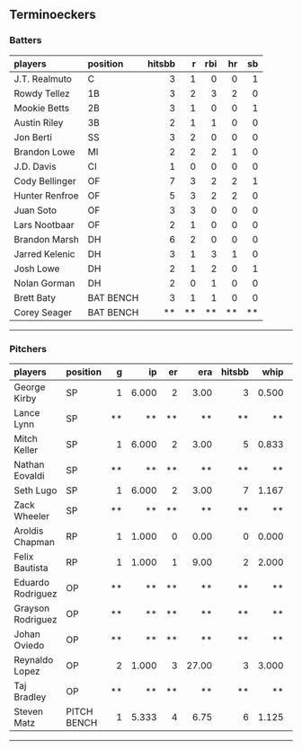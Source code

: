 ## Terminoeckers

### Batters

 
|players        |position  | hitsbb|  r| rbi| hr| sb| 
|:--------------|:---------|------:|--:|---:|--:|--:| 
|J.T. Realmuto  |C         |      3|  1|   0|  0|  1| 
|Rowdy Tellez   |1B        |      3|  2|   3|  2|  0| 
|Mookie Betts   |2B        |      3|  1|   0|  0|  1| 
|Austin Riley   |3B        |      2|  1|   1|  0|  0| 
|Jon Berti      |SS        |      3|  2|   0|  0|  0| 
|Brandon Lowe   |MI        |      2|  2|   2|  1|  0| 
|J.D. Davis     |CI        |      1|  0|   0|  0|  0| 
|Cody Bellinger |OF        |      7|  3|   2|  2|  1| 
|Hunter Renfroe |OF        |      5|  3|   2|  2|  0| 
|Juan Soto      |OF        |      3|  3|   0|  0|  0| 
|Lars Nootbaar  |OF        |      2|  1|   0|  0|  0| 
|Brandon Marsh  |DH        |      6|  2|   0|  0|  0| 
|Jarred Kelenic |DH        |      3|  1|   3|  1|  0| 
|Josh Lowe      |DH        |      2|  1|   2|  0|  1| 
|Nolan Gorman   |DH        |      2|  0|   1|  0|  0| 
|Brett Baty     |BAT BENCH |      3|  1|   1|  0|  0| 
|Corey Seager   |BAT BENCH |     **| **|  **| **| **| 

* * *

### Pitchers

 
|players           |position    |  g|    ip| er|   era| hitsbb|  whip| so|  w| sv| 
|:-----------------|:-----------|--:|-----:|--:|-----:|------:|-----:|--:|--:|--:| 
|George Kirby      |SP          |  1| 6.000|  2|  3.00|      3| 0.500|  5|  1|  0| 
|Lance Lynn        |SP          | **|    **| **|    **|     **|    **| **| **| **| 
|Mitch Keller      |SP          |  1| 6.000|  2|  3.00|      5| 0.833|  5|  1|  0| 
|Nathan Eovaldi    |SP          | **|    **| **|    **|     **|    **| **| **| **| 
|Seth Lugo         |SP          |  1| 6.000|  2|  3.00|      7| 1.167|  6|  0|  0| 
|Zack Wheeler      |SP          | **|    **| **|    **|     **|    **| **| **| **| 
|Aroldis Chapman   |RP          |  1| 1.000|  0|  0.00|      0| 0.000|  2|  0|  0| 
|Felix Bautista    |RP          |  1| 1.000|  1|  9.00|      2| 2.000|  1|  1|  0| 
|Eduardo Rodriguez |OP          | **|    **| **|    **|     **|    **| **| **| **| 
|Grayson Rodriguez |OP          | **|    **| **|    **|     **|    **| **| **| **| 
|Johan Oviedo      |OP          | **|    **| **|    **|     **|    **| **| **| **| 
|Reynaldo Lopez    |OP          |  2| 1.000|  3| 27.00|      3| 3.000|  1|  0|  0| 
|Taj Bradley       |OP          | **|    **| **|    **|     **|    **| **| **| **| 
|Steven Matz       |PITCH BENCH |  1| 5.333|  4|  6.75|      6| 1.125|  7|  0|  0| 


* * *



